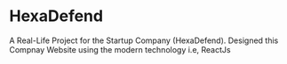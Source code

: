# HexaDefend
A Real-Life Project for the Startup Company (HexaDefend). Designed this Compnay Website using the modern technology i.e, ReactJs   
